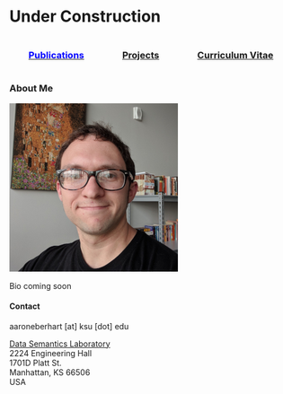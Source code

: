 # Under Construction

<div style="display: flex;flex-direction: row;flex-wrap: nowrap;justify-content: space-around;align-items: center;">  
  <div><a href="https://aaroneberhart.github.io/me/papers.html"><h3 style="color:blue;">Publications</h3></a></div>
  <div><a href="https://aaroneberhart.github.io/me/projects.html"><h3>Projects</h3></a></div>
  <div><a href="https://aaroneberhart.github.io/me/cv.html"><h3>Curriculum Vitae</h3></a></div>
</div>

### About Me

![Pcture of me](me.png)<!-- .element height="35%" width="35%" -->

Bio coming soon


#### Contact

aaroneberhart \[at\] ksu \[dot\] edu

[Data Semantics Laboratory](https://daselab.cs.ksu.edu/)<br/>
2224 Engineering Hall<br/>
1701D Platt St.<br/>
Manhattan, KS 66506<br/>
USA

